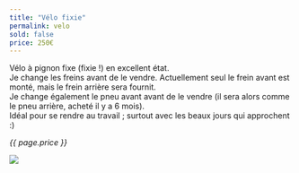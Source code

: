 ```yaml
---
title: "Vélo fixie"
permalink: velo
sold: false
price: 250€
---
```

Vélo à pignon fixe (fixie !) en excellent état.  
Je change les freins avant de le vendre. Actuellement seul le frein avant est monté, mais le frein arrière sera fournit.  
Je change également le pneu avant avant de le vendre (il sera alors comme le pneu arrière, acheté il y a 6 mois).  
Idéal pour se rendre au travail ; surtout avec les beaux jours qui approchent :)

*{{ page.price }}*

<img src="{{ site.baseurl }}/assets/{{ page.permalink }}.png" />